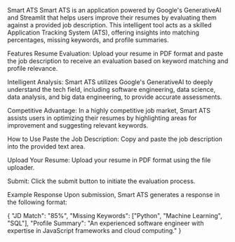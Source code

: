 Smart ATS
Smart ATS is an application powered by Google's GenerativeAI and Streamlit that helps users improve their resumes by evaluating them against a provided job description. This intelligent tool acts as a skilled Application Tracking System (ATS), offering insights into matching percentages, missing keywords, and profile summaries.

Features
Resume Evaluation: Upload your resume in PDF format and paste the job description to receive an evaluation based on keyword matching and profile relevance.

Intelligent Analysis: Smart ATS utilizes Google's GenerativeAI to deeply understand the tech field, including software engineering, data science, data analysis, and big data engineering, to provide accurate assessments.

Competitive Advantage: In a highly competitive job market, Smart ATS assists users in optimizing their resumes by highlighting areas for improvement and suggesting relevant keywords.

How to Use
Paste the Job Description: Copy and paste the job description into the provided text area.

Upload Your Resume: Upload your resume in PDF format using the file uploader.

Submit: Click the submit button to initiate the evaluation process.

Example Response
Upon submission, Smart ATS generates a response in the following format:

{
  "JD Match": "85%",
  "Missing Keywords": ["Python", "Machine Learning", "SQL"],
  "Profile Summary": "An experienced software engineer with expertise in JavaScript frameworks and cloud computing."
}


